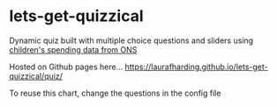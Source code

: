 # lets-get-quizzical
Dynamic quiz built with multiple choice questions and sliders using <a href="https://www.ons.gov.uk/peoplepopulationandcommunity/personalandhouseholdfinances/expenditure/bulletins/familyspendingintheuk/financialyearending2017">children's spending data from ONS</a>


Hosted on Github pages here... https://laurafharding.github.io/lets-get-quizzical/quiz/

To reuse this chart, change the questions in the config file
